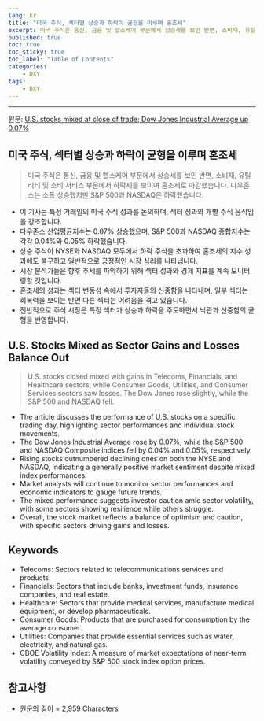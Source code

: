 ```yaml
---
lang: kr
title: "미국 주식, 섹터별 상승과 하락이 균형을 이루며 혼조세"
excerpt: 미국 주식은 통신, 금융 및 헬스케어 부문에서 상승세를 보인 반면, 소비재, 유틸리티 및 소비 서비스 부문에서 하락세를 보이며 혼조세로 마감했습니다. 다우존스는 소폭 상승했지만 S&P 500과 NASDAQ은 하락했습니다.
published: true
toc: true
toc_sticky: true
toc_label: "Table of Contents"
categories:
    - DXY
tags:
    - DXY
---
```


---

  원문: [U.S. stocks mixed at close of trade; Dow Jones Industrial Average up 0.07%](https://www.investing.com/news/stock-market-news/us-stocks-mixed-at-close-of-trade-dow-jones-industrial-average-up-007-3789351)

## 미국 주식, 섹터별 상승과 하락이 균형을 이루며 혼조세

> 미국 주식은 통신, 금융 및 헬스케어 부문에서 상승세를 보인 반면, 소비재, 유틸리티 및 소비 서비스 부문에서 하락세를 보이며 혼조세로 마감했습니다. 다우존스는 소폭 상승했지만 S&P 500과 NASDAQ은 하락했습니다.


- 이 기사는 특정 거래일의 미국 주식 성과를 논의하며, 섹터 성과와 개별 주식 움직임을 강조합니다.
- 다우존스 산업평균지수는 0.07% 상승했으며, S&P 500과 NASDAQ 종합지수는 각각 0.04%와 0.05% 하락했습니다.
- 상승 주식이 NYSE와 NASDAQ 모두에서 하락 주식을 초과하여 혼조세의 지수 성과에도 불구하고 일반적으로 긍정적인 시장 심리를 나타냅니다.
- 시장 분석가들은 향후 추세를 파악하기 위해 섹터 성과와 경제 지표를 계속 모니터링할 것입니다.
- 혼조세의 성과는 섹터 변동성 속에서 투자자들의 신중함을 나타내며, 일부 섹터는 회복력을 보이는 반면 다른 섹터는 어려움을 겪고 있습니다.
- 전반적으로 주식 시장은 특정 섹터가 상승과 하락을 주도하면서 낙관과 신중함의 균형을 반영합니다.

## U.S. Stocks Mixed as Sector Gains and Losses Balance Out

> U.S. stocks closed mixed with gains in Telecoms, Financials, and Healthcare sectors, while Consumer Goods, Utilities, and Consumer Services sectors saw losses. The Dow Jones rose slightly, while the S&P 500 and NASDAQ fell.


- The article discusses the performance of U.S. stocks on a specific trading day, highlighting sector performances and individual stock movements.
- The Dow Jones Industrial Average rose by 0.07%, while the S&P 500 and NASDAQ Composite indices fell by 0.04% and 0.05%, respectively.
- Rising stocks outnumbered declining ones on both the NYSE and NASDAQ, indicating a generally positive market sentiment despite mixed index performances.
- Market analysts will continue to monitor sector performances and economic indicators to gauge future trends.
- The mixed performance suggests investor caution amid sector volatility, with some sectors showing resilience while others struggle.
- Overall, the stock market reflects a balance of optimism and caution, with specific sectors driving gains and losses.

## Keywords

- Telecoms: Sectors related to telecommunications services and products.
- Financials: Sectors that include banks, investment funds, insurance companies, and real estate.
- Healthcare: Sectors that provide medical services, manufacture medical equipment, or develop pharmaceuticals.
- Consumer Goods: Products that are purchased for consumption by the average consumer.
- Utilities: Companies that provide essential services such as water, electricity, and natural gas.
- CBOE Volatility Index: A measure of market expectations of near-term volatility conveyed by S&P 500 stock index option prices.

## 참고사항

- 원문의 길이 = 2,959 Characters

